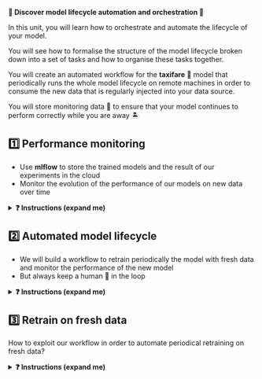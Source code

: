 
[//]: # ( presentation of the unit )

**🥁 Discover model lifecycle automation and orchestration 🎻**

In this unit, you will learn how to orchestrate and automate the lifecycle of your model.

You will see how to formalise the structure of the model lifecycle broken down into a set of tasks and how to organise these tasks together.

You will create an automated workflow for the **taxifare** 🚕 model that periodically runs the whole model lifecycle on remote machines in order to consume the new data that is regularly injected into your data source.

You will store monitoring data 🔎 to ensure that your model continues to perform correctly while you are away 🏝

## 1️⃣ Performance monitoring

- Use **mlflow** to store the trained models and the result of our experiments in the cloud
- Monitor the evolution of the performance of our models on new data over time

<details>
  <summary markdown='span'><strong>❓ Instructions (expand me)</strong></summary>

[//]: # ( challenge tech stack: mlflow )

**💻 Install the package of the current challenge with `make reinstall_package`**

**💻 Do not forget to handle your `.env` file (_copy_ the `.env.sample`, _fill_ the `.env`, _allow_ `direnv`)**

[//]: # ( challenge instructions )

### Configure your project for mlflow

First let's install the [psycopg](https://www.psycopg.org/) package required in order to connect to the mlflow database.

``` bash
pip install psycopg2-binary
```

The **WagonCab** tech team put in production a **mlflow** server located at https://mlflow.lewagon.ai. This will be useful in order to track your experiments and store your trained models.

We added a new `MODEL_TARGET` variable to the `.env` project configuration file. This variable defines how the `taxifare-model` package should save the _outputs of the training_ (i.e. the trained _model_, the training _parameters_ and _metrics_) once the training is ov.er. `MODEL_TARGET` can take 2 values: `local` or `mlflow`

❓ **What parameters do you need to interact with mlflow ?**

**📝 Edit your `.env` project configuration file:**

- `MODEL_TARGET` with the corresponding value
- `MLFLOW_EXPERIMENT` should contain `taxifare_experiment_<user.github_nickname>`
- `MLFLOW_MODEL_NAME` should contain `taxifare_<user.github_nickname>`

**🧪 Run the tests with `make test_mlflow_config`**

### Push your parameters

❓ **How do you push your training parameters to mlflow ?**

Let's update the code to push the experiment parameters to mlflow once the training it done.

The pushed params can include `learning_rate`, `batch_size`, and `context`. The code in the `taxifare.interface.main` module already pushes these for you thanks to the `taxifare.ml_logic.registry.save_model()` function:

```python
# main.py
def preprocess()
    #[...]
    # save params
    params = dict(
        # package behavior
        context="preprocess",
        chunk_size=CHUNK_SIZE,
        # data source
        first_row=first_row,
        row_count=row_count,
        cleaned_row_count=cleaned_row_count)

    save_model(params=params)
```

**💻 Complete the first step of the `save_model` function in the `taxifare.ml_logic.registry` module**

```python
# registry.py
def save_model(model: Model = None,
               params: dict = None,
               metrics: dict = None) -> None:
    """
    persist trained model, params and metrics
    """

    if os.environ.get("MODEL_TARGET") == "mlflow":

        print(Fore.BLUE + "\nSave model to mlflow..." + Style.RESET_ALL)

        # retrieve mlflow env params
        # YOUR CODE HERE

        with mlflow.start_run():

            # push parameters to mlflow
            # YOUR CODE HERE
```

**💻 Try to run a training using `make run_model`**

**✅ Check on the mlflow interface if your parameters has been pushed**

<details>
  <summary markdown='span'><strong> 💡 Hint </strong></summary>

  Have a look at the [mlflow python API documentation](https://mlflow.org/docs/latest/python_api/mlflow.html).

  Do not forget to set the tracking server with `mlflow.set_tracking_uri` and to provide an experiment name with `mlflow.set_experiment`.
</details>

### Push your metrics

❓ **How do you push your training metrics to mlflow ?**

Let's now push the metrics to mlflow. The code should be almost the same as for the parameters of the experiment.

The pushed metrics can include `val_mae`, `mean_val` and `mae`. Again, it is already handled in the `taxifare.interface.main` module:

```python
# main.py
def evaluate()
    #[...]
    metrics_dict = evaluate_model(model=model, X=X_new_processed, y=y_new)
    #[...]
    save_model(params=params, metrics=metrics_dict)
```

**💻 Complete the second step of the `save_model` function in the `taxifare.ml_logic.registry` module**

```python
# registry.py
def save_model(model: Model = None,
               params: dict = None,
               metrics: dict = None) -> None:
    """
    persist trained model, params and metrics
    """

    if os.environ.get("MODEL_TARGET") == "mlflow":
        #[...]
        with mlflow.start_run():
            # STEP 1: push parameters to mlflow
            #[...]

            # STEP 2: push metrics to mlflow
            # YOUR CODE HERE
```

**💻 Try to run a training using `make run_model`**

**✅ Check your metrics has been pushed to mlflow**

### Push your trained model

❓ **How do you push your trained model to mlflow ?**

Now for the better part: mlflow allows us to store the trained model so that we can easily refer to it when we want to make a prediction.

This will allow you colleagues to use smoothly the model you have trained !

**💻 Complete the third step of the `save_model` function in the `taxifare.ml_logic.registry` module**

```python
# registry.py
def save_model(model: Model = None,
               params: dict = None,
               metrics: dict = None) -> None:
    """
    persist trained model, params and metrics
    """

    if os.environ.get("MODEL_TARGET") == "mlflow":
        #[...]
        with mlflow.start_run():
            # STEP 1: push parameters to mlflow
            #[...]

            # STEP 2: push metrics to mlflow
            # [...]

            # STEP 3: push model to mlflow
            # YOUR CODE HERE
```

**💻 Try to run a training using `make run_model`**

**✅ Check your model has been pushed to mlflow**

**💻 Put your model in Production in the mlflow UI**

<details>
  <summary markdown='span'><strong> 💡 Hint</strong></summary>

  Have a look at the [mlflow python API for Keras](https://mlflow.org/docs/latest/python_api/mlflow.keras.html) and find a function allowing you to upload your trained model.
</details>

### Make a prediction from you model saved in mlflow

What use is it to store my model in mlflow you say ? Well for starters mlflow allows you to handle very easily the lifecycle stage (_None_, _Staging_ or _Production_) of the model in order to synchronize the information accross the team. And more importantly, it allows any application to load a trained model in a given stage in order to make a prediction.

❓ **How do you make a prediction from a trained model stored in mlflow ?**

**💻 Complete the `load_model` function in the `taxifare.ml_logic.registry` module, then run a training using `make run_model`**

<details>
  <summary markdown='span'><strong> 💡 Hint </strong></summary>

  Have a look at the [mlflow python API for Keras](https://mlflow.org/docs/latest/python_api/mlflow.keras.html) and find a function allowing you to retrieve your trained model.
</details>

🏁 Congrats! Your `taxifare` package is now persisting every aspect of your experiments in **mlflow**

</details>

## 2️⃣ Automated model lifecycle

- We will build a workflow to retrain periodically the model with fresh data and monitor the performance of the new model
- But always keep a human 👀 in the loop

<details>
  <summary markdown='span'><strong>❓ Instructions (expand me)</strong></summary>

The WagonCab tech team is amazed by your work and decides to assign to you a new challenging task: automating the complete workflow of the model lifecycle.

The team wants to value your time as much as possible and tasked an itern to provide you with the **Prefect** boilerplate code for a new package that will allow you to automate the complete lifecycle of your model 🤩

### Workflow package structure

Here are the new files added by the intern:

``` bash
.
└── taxifare
    ├── .python-version
    ├── Makefile
    ├── requirements.txt
    ├── setup.py
    ├── flow
    │   ├── flow.py                               # ♻️ workflow lifecycle code
    │   └── main.py                               # 🚀 workflow launcher
    ├── data_sources
    │   ├── big_query.py
    │   └── local_disk.py
    ├── interface
    │   └── main.py
    └── ml_logic
        ├── data.py
        ├── encoders.py
        ├── model.py
        ├── params.py
        ├── preprocessor.py
        ├── registry.py
        ├── registry_db.py                    # 📦 mlflow database interface
        └── utils.py
```

#### `taxifare.flow.flow.py`

The trainee provided you with a full **Prefect** workflow boilerplate that they think will best allow you to plug the `taxifare` and build a complete automation for its lifecycle.

The new intern of the company is a little bit clumbsy and might have forgotten a few imports 😬

Luckily for us, the [Prefect doc](https://docs.prefect.io/orchestration/) is awesome !

#### `taxifare.flow.main.py`

The intern provided an entry point allowing you to trigger **ONE** run of the model lifecycle.

They also added a new `Makefile` _directive_ callable with `make run_flow`.

Each time you run `make run_flow` the `taxifare.flow.main` module is ran once, triggering a single full lifecycle of training for your model.

#### `taxifare.ml_logic.registry_db.py`

In all its wisdom, the intern thought it would be a good idea to have a function reponsible for querying the **mlflow** database in order to retrieve the latest row on which the model has trained.

This way whenever a new model lifecycle is ran the model only runs on the new data and does not retrain on data it has already seen.

### Configure your project for Prefect

❓ **What parameters do you need to interact with Prefect ?**

**📝 Edit your `.env` project configuration file:**
- `PREFECT_FLOW_NAME` should follow `taxifare_lifecycle_<user.github_nickname>` convention
- `PREFECT_LOG_LEVEL` variable to `WARNING`(more info [here](https://docs.prefect.io/core/concepts/logging.html)).

**🧪 Run the tests with `make test_prefect_config`**

### Complete the workflow

❓ **How do you complete the workflow ?**

Our goal is to be able to run the workflow in an automated way, that is without any human supervision in the loop.

We want our worflow to:
- Look for new data push by the Data Engineer of the WagonCab team in our database (the data eng will always push new data in our data source training table)
- Evaluate the performance of our current model in _Production_ (remember the mlflow stage ?) on the new data
- Train the latest model in _Production_ with the new data an see how the performance improves
- Communicate to the team the performance of the past and new models on the new data in order to decide whether to put the newly trained model in _Production_

Luckily for us, all the features are already backed in our existing `taxifare` package, so we only have to do the wiring and make sure that everything works correctly !

**💻 Complete the `taxifare.flow.main` and all the functions in the `taxifare.flow.flow` module (look for `# YOUR CODE HERE`)**

**✅ Try to `make run_flow`**

<details>
  <summary markdown='span'><strong> 💡 Hint </strong></summary>

  You do not need to write all the code right away before you test it: just put fake values in the return of the functions that you have not finished yet and observe what happens when you `make run_flow`.
</details>

### Leverage the Prefect suite

Now you have a functional workflow, sure you want to get the Prefect server + interface to play with.

1. Create an account on [Prefect Cloud](https://cloud.prefect.io/) and get an API key
1. Store your API key in a secret place 🙊
1. Launch a Prefect server (cf lecture)
1. Switch the `PREFECT_BACKEND_SERVER` to `production`

**💻 Try to `make run_flow`**

**✅ Check your workflow has been pushed to your Prefect dashboard**

Feel free to play with the UI to get familiar with.

🏁 Congrats! You plugged the `taxifare` to a full workflow lifecycle

</details>

## 3️⃣ Retrain on fresh data

How to exploit our workflow in order to automate periodical retraining on fresh data?

<details>
  <summary markdown='span'><strong>❓ Instructions (expand me)</strong></summary>

The `taxifare.flow` package is now ready for production.Now we want to make it run on several iterations of new incomings data.

The data engineer of the WagonCab team provide you with a few commands of their own crafting allowing you to inject new data iteratively in your data source, either on your local machine or in **Big Query**.

### Retrieve new data

❓ **How do you know which data is new in your data source ?**

The idea is to store in mlflow along with the training parameters the index of the last data row the model has seen during the latest training.

Luckily the tech team already though of this and the `first_row` and `row_count` parameters are already stored in mlflow on each training.

They even went as far as to provide you with a **mlflow** database schema in order to allow you to retrieve the data you are looking for.

<a href="https://raw.githubusercontent.com/lewagon/data-images/master/DE/mlflow-tables.png"><img src="https://raw.githubusercontent.com/lewagon/data-images/master/DE/mlflow-tables.png" width="150" alt="mlflow tables"></a>

And because they are very kind they also hand you a small piece of paper where the secret access codes for a read only account to the database are written in cypher:

```yaml
MLFLOW_DB_USER=taxifare_readonly
MLFLOW_DB_PASSWORD=m4e7dbNPDPg8tNR2Br36NgUGd3
MLFLOW_DB_HOSTNAME=wagon-mlflo-1768.postgresql.a.osc-fr1.scalingo-dbs.com
MLFLOW_DB_PORT=37750
MLFLOW_DB_NAME=wagon_mlflo_1768
```

**📝 Fill the `MLFLOW_DB_USER`, `MLFLOW_DB_PASSWORD`, `MLFLOW_DB_HOSTNAME`, `MLFLOW_DB_PORT` and `MLFLOW_DB_NAME` variables in the `.env` project configuration**

Once the codes are in your `.env`, find an appropriate way to destroy the small piece of paper 💣 🧨 💥 🔥

**🧪 Run the tests with `make test_mlflow_db_config`**

❓ **How do retrieve the rank of the next first row to be trained from?**

Use the `first_row` and `row_count` parameters in the mlflow database in order to process the index of the latest trained row.

👉 You should query the database from your code in order to retrieve these values.

<details>
  <summary markdown='span'><strong> 💡 Hint </strong></summary>

  You can have a look at the structure of the database using **DBeaver**. Remember that `make show_env` will allow you to retrieve easily the parameters for the read only account to connect to the database. The database used by mlflow is a **Postgres** database (you need to specify the type of connection to create when using _DBeaver_).

</details>

**💻 Complete the `get_next_first_row` function in `taxifare.ml_logic.registry_db` module**

**✅ Try your function in ipython**

<details>
  <summary markdown='span'><strong> 💡 Hint </strong></summary>

In order to query the mlflow database from your code, you need a package able to connect to a _Postgres_ database. Let's use the _psycopg_ package that we have installed earlier.

Here is how you can query the database:

``` bash
import psycopg2
import psycopg2.extras

tracking_db_uri = os.environ.get("MLFLOW_TRACKING_DB")

conn = psycopg2.connect(tracking_db_uri)

cur = conn.cursor(cursor_factory=psycopg2.extras.RealDictCursor)

mlflow_query = """
SELECT * FROM experiments;
"""

cur.execute(mlflow_query)

results = cur.fetchall()
```

</details>

**💻 Update the `taxifare.flow.flow.py` file to use your brand new function to get the next first row**

```python
# flow.py
def get_next_training_params(experiment):
    #[...]
    # train on the whole dataset
        # this function will take meaning in the step 3 of the challenge
        # next_row = 0
        next_row = get_next_first_row(experiment)
```

**✅ Try to `make run_flow` and check both Mlflow UI and Prefect UI**

**🧪 Run the tests with `make test_get_next_first_row`**

### Simulate the passing of time

Let's play with the data engineer commands and see how the performance of our model behaves when we inject new data into the data source.

❓ **How do you inject new data in the data source ?**

The data engineer provided two sets of commands...

If you configured your `.env` so that your code sources the data from your local disk:
- `make reset_data_sources` will remove temporary data from your `data` directory
- `make show_data_sources` will show the data available for injection in your data source
- `make get_new_month` will inject one month worth of new data in your data source

If your code sources the data from Big Query:
- `make reset_bq_tables` will reset the Big Query dataset specified in your `.env`
- `make show_bq_tables` will show the state of your Big Query dataset tables
- `make push_month_to_bq` will inject one month worth of new data in your Big Query dataset table

Now your goal will be to alternate for example `make get_new_month` and `make run_flow` to inject new data and run a whole workflow lifecycle.

**💻 Run the `make get_new_month` and `make run_flow` commands until there is no more data to process**

**✅ Have a look at the evolution of the performance in the Mlflow UI**

🏁 Congrats! Your workflow lifecycle is ready to be shipped in production 🔥

</details>


